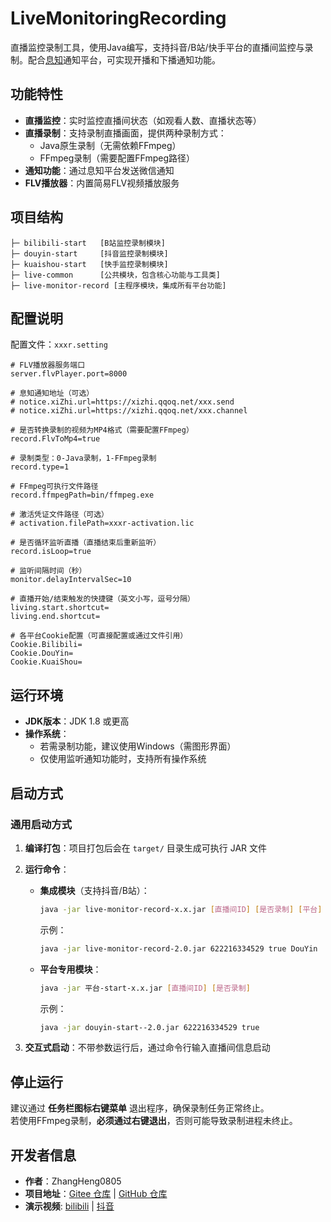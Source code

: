 # LiveMonitoringRecording

直播监控录制工具，使用Java编写，支持抖音/B站/快手平台的直播间监控与录制。配合[息知](https://xz.qqoq.net/)通知平台，可实现开播和下播通知功能。

## 功能特性

- **直播监控**：实时监控直播间状态（如观看人数、直播状态等）
- **直播录制**：支持录制直播画面，提供两种录制方式：
    - Java原生录制（无需依赖FFmpeg）
    - FFmpeg录制（需要配置FFmpeg路径）
- **通知功能**：通过息知平台发送微信通知
- **FLV播放器**：内置简易FLV视频播放服务

## 项目结构

```
├─ bilibili-start   [B站监控录制模块]
├─ douyin-start     [抖音监控录制模块]
├─ kuaishou-start   [快手监控录制模块]
├─ live-common      [公共模块，包含核心功能与工具类]
├─ live-monitor-record [主程序模块，集成所有平台功能]
```

## 配置说明

配置文件：`xxxr.setting`

```properties
# FLV播放器服务端口
server.flvPlayer.port=8000

# 息知通知地址（可选）
# notice.xiZhi.url=https://xizhi.qqoq.net/xxx.send
# notice.xiZhi.url=https://xizhi.qqoq.net/xxx.channel

# 是否转换录制的视频为MP4格式（需要配置FFmpeg）
record.FlvToMp4=true

# 录制类型：0-Java录制，1-FFmpeg录制
record.type=1

# FFmpeg可执行文件路径
record.ffmpegPath=bin/ffmpeg.exe

# 激活凭证文件路径（可选）
# activation.filePath=xxxr-activation.lic

# 是否循环监听直播（直播结束后重新监听）
record.isLoop=true

# 监听间隔时间（秒）
monitor.delayIntervalSec=10

# 直播开始/结束触发的快捷键（英文小写，逗号分隔）
living.start.shortcut=
living.end.shortcut=

# 各平台Cookie配置（可直接配置或通过文件引用）
Cookie.Bilibili=
Cookie.DouYin=
Cookie.KuaiShou=
```

## 运行环境

- **JDK版本**：JDK 1.8 或更高
- **操作系统**：
    - 若需录制功能，建议使用Windows（需图形界面）
    - 仅使用监听通知功能时，支持所有操作系统

## 启动方式

### 通用启动方式

1. **编译打包**：项目打包后会在 `target/` 目录生成可执行 JAR 文件
2. **运行命令**：

    - **集成模块**（支持抖音/B站）：
      ```bash
      java -jar live-monitor-record-x.x.jar [直播间ID] [是否录制] [平台]
      ```
      示例：
      ```bash
      java -jar live-monitor-record-2.0.jar 622216334529 true DouYin
      ```

    - **平台专用模块**：
      ```bash
      java -jar 平台-start-x.x.jar [直播间ID] [是否录制]
      ```
      示例：
      ```bash
      java -jar douyin-start--2.0.jar 622216334529 true
      ```

3. **交互式启动**：不带参数运行后，通过命令行输入直播间信息启动

## 停止运行

建议通过 **任务栏图标右键菜单** 退出程序，确保录制任务正常终止。  
若使用FFmpeg录制，**必须通过右键退出**，否则可能导致录制进程未终止。

## 开发者信息

- **作者**：ZhangHeng0805
- **项目地址**：[Gitee 仓库](https://gitee.com/ZhangHeng0805/LiveMonitoringRecording) | [GitHub 仓库](https://github.com/ZhangHeng0805/LiveMonitoringRecording)
- **演示视频**: [bilibili](https://www.bilibili.com/video/BV1JMhzzuE1G/) |  [抖音](https://v.douyin.com/uPsZUQICC7w/)

